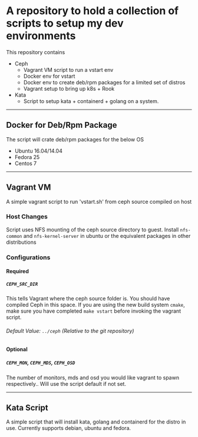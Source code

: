 A repository to hold a collection of scripts to setup my dev environments
=========================================================================

This repository contains
* Ceph
  * Vagrant VM script to run a vstart env
  * Docker env for vstart
  * Docker env to create deb/rpm packages for a limited set of distros
  * Vagrant setup to bring up k8s + Rook
* Kata
  * Script to setup kata + containerd + golang on a system.

* * *

Docker for Deb/Rpm Package
--------------------------
The script will crate deb/rpm packages for the below OS

 * Ubuntu 16.04/14.04
 * Fedora 25
 * Centos 7

 * * *

Vagrant VM
----------
A simple vagrant script to run 'vstart.sh' from ceph source compiled on host

### Host Changes
Script uses NFS mounting of the ceph source directory to guest.
Install ``nfs-common`` and ``nfs-kernel-server`` in ubuntu or the
equivalent packages in other distributions

### Configurations

#### Required
##### ``CEPH_SRC_DIR``

This tells Vagrant where the ceph source folder is. You should have compiled
Ceph in this space. If you are using the new build system ``cmake``, make sure
you have completed ``make vstart`` before invoking the vagrant script.
###### Default Value: ``../ceph`` (Relative to the git repository)

#### Optional
##### ``CEPH_MON``, ``CEPH_MDS``, ``CEPH_OSD``

The number of monitors, mds and osd you would like vagrant to spawn
respectively.. Will use the script default if not set.

 * * *

Kata Script
-----------
A simple script that will install kata, golang and containerd for the distro in use. Currently supports debian, ubuntu and fedora.
